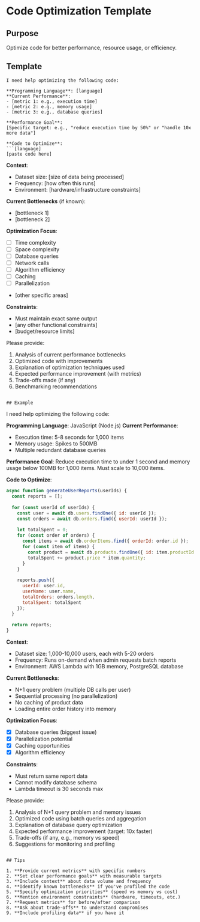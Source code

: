 # Code Optimization Template

## Purpose
Optimize code for better performance, resource usage, or efficiency.

## Template

```
I need help optimizing the following code:

**Programming Language**: [language]
**Current Performance**:
- [metric 1: e.g., execution time]
- [metric 2: e.g., memory usage]
- [metric 3: e.g., database queries]

**Performance Goal**:
[Specific target: e.g., "reduce execution time by 50%" or "handle 10x more data"]

**Code to Optimize**:
```[language]
[paste code here]
```

**Context**:
- Dataset size: [size of data being processed]
- Frequency: [how often this runs]
- Environment: [hardware/infrastructure constraints]

**Current Bottlenecks** (if known):
- [bottleneck 1]
- [bottleneck 2]

**Optimization Focus**:
- [ ] Time complexity
- [ ] Space complexity
- [ ] Database queries
- [ ] Network calls
- [ ] Algorithm efficiency
- [ ] Caching
- [ ] Parallelization
- [other specific areas]

**Constraints**:
- Must maintain exact same output
- [any other functional constraints]
- [budget/resource limits]

Please provide:
1. Analysis of current performance bottlenecks
2. Optimized code with improvements
3. Explanation of optimization techniques used
4. Expected performance improvement (with metrics)
5. Trade-offs made (if any)
6. Benchmarking recommendations
```

## Example

```
I need help optimizing the following code:

**Programming Language**: JavaScript (Node.js)
**Current Performance**:
- Execution time: 5-8 seconds for 1,000 items
- Memory usage: Spikes to 500MB
- Multiple redundant database queries

**Performance Goal**:
Reduce execution time to under 1 second and memory usage below 100MB for 1,000 items. Must scale to 10,000 items.

**Code to Optimize**:
```javascript
async function generateUserReports(userIds) {
  const reports = [];
  
  for (const userId of userIds) {
    const user = await db.users.findOne({ id: userId });
    const orders = await db.orders.find({ userId: userId });
    
    let totalSpent = 0;
    for (const order of orders) {
      const items = await db.orderItems.find({ orderId: order.id });
      for (const item of items) {
        const product = await db.products.findOne({ id: item.productId });
        totalSpent += product.price * item.quantity;
      }
    }
    
    reports.push({
      userId: user.id,
      userName: user.name,
      totalOrders: orders.length,
      totalSpent: totalSpent
    });
  }
  
  return reports;
}
```

**Context**:
- Dataset size: 1,000-10,000 users, each with 5-20 orders
- Frequency: Runs on-demand when admin requests batch reports
- Environment: AWS Lambda with 1GB memory, PostgreSQL database

**Current Bottlenecks**:
- N+1 query problem (multiple DB calls per user)
- Sequential processing (no parallelization)
- No caching of product data
- Loading entire order history into memory

**Optimization Focus**:
- [x] Database queries (biggest issue)
- [x] Parallelization potential
- [x] Caching opportunities
- [x] Algorithm efficiency

**Constraints**:
- Must return same report data
- Cannot modify database schema
- Lambda timeout is 30 seconds max

Please provide:
1. Analysis of N+1 query problem and memory issues
2. Optimized code using batch queries and aggregation
3. Explanation of database query optimization
4. Expected performance improvement (target: 10x faster)
5. Trade-offs (if any, e.g., memory vs speed)
6. Suggestions for monitoring and profiling
```

## Tips

1. **Provide current metrics** with specific numbers
2. **Set clear performance goals** with measurable targets
3. **Include context** about data volume and frequency
4. **Identify known bottlenecks** if you've profiled the code
5. **Specify optimization priorities** (speed vs memory vs cost)
6. **Mention environment constraints** (hardware, timeouts, etc.)
7. **Request metrics** for before/after comparison
8. **Ask about trade-offs** to understand compromises
9. **Include profiling data** if you have it
